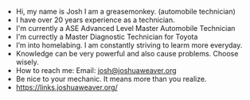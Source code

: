 - Hi, my name is Josh I am a greasemonkey. (automobile technician)
- I have over 20 years experience as a technician.
- I'm currently a ASE Advanced Level Master Automobile Technician
- I'm currectly a Master Diagnostic Technician for Toyota
- I’m into homelabing. I am constantly striving to learm more everyday.
- Knowledge can be very powerful and also cause problems. Choose wisely.
- How to reach me: Email: josh@joshuaweaver.org
- Be nice to your mechanic. It means more than you realize.
- https://links.joshuaweaver.org/
